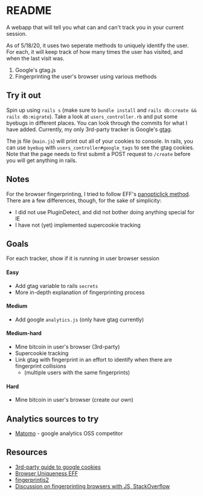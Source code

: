 # README

A webapp that will tell you what can and can't track you in your current session.

As of 5/18/20, it uses two seperate methods to uniquely identify the user. For each, it will keep track of how many times the user has visited, and when the last visit was.
  1. Google's gtag.js
  2. Fingerprinting the user's browser using various methods

## Try it out
Spin up using `rails s` (make sure to `bundle install` and `rails db:create && rails db:migrate`). Take a look at `users_controller.rb` and put some byebugs in different places. You can look through the commits for what I have added. Currently, my only 3rd-party tracker is Google's [gtag](https://developers.google.com/analytics/devguides/collection/gtagjs).

The js file (`main.js`) will print out all of your cookies to console. In rails, you can use `byebug` with `users_controller#google_tags` to see the gtag cookies. Note that the page needs to first submit a POST request to `/create` before you will get anything in rails.

## Notes
For the browser fingerprinting, I tried to follow EFF's [panopticlick method](https://panopticlick.eff.org/static/browser-uniqueness.pdf). There are a few differences, though, for the sake of simplicity:
- I did not use PluginDetect, and did not bother doing anything special for IE
- I have not (yet) implemented supercookie tracking

## Goals
For each tracker, show if it is running in user browser session

#### Easy
* Add gtag variable to rails `secrets`
* More in-depth explanation of fingerprinting process

#### Medium

* Add google `analytics.js` (only have gtag currently)

#### Medium-hard
* Mine bitcoin in user's browser (3rd-party)
* Supercookie tracking
* Link gtag with fingerprint in an effort to identify when there are fingerprint collisions
  * (multiple users with the same fingerprints)

#### Hard
* Mine bitcoin in user's browser (create our own)

## Analytics sources to try
* [Matomo](matomo.org) - google analytics OSS competitor 

## Resources
- [3rd-party guide to google cookies](https://www.optimizesmart.com/google-analytics-cookies-ultimate-guide/#a4)
- [Browser Uniqueness EFF](https://panopticlick.eff.org/static/browser-uniqueness.pdf)
- [fingerprintjs2](https://github.com/Valve/fingerprintjs2)
- [Discussion on fingerprinting browsers with JS, StackOverflow](https://stackoverflow.com/questions/44030666)